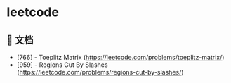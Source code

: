 # leetcode

## :bookmark_tabs: 文档

- [766] - Toeplitz Matrix (https://leetcode.com/problems/toeplitz-matrix/)
- [959] - Regions Cut By Slashes (https://leetcode.com/problems/regions-cut-by-slashes/)
